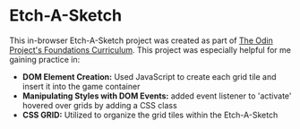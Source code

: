 # Etch-A-Sketch

This in-browser Etch-A-Sketch project was created as part of [The Odin Project's Foundations Curriculum](https://www.theodinproject.com/courses/foundations). This project was especially helpful for me gaining practice in:
 - **DOM Element Creation:** Used JavaScript to create each grid tile and insert it into the game container
 - **Manipulating Styles with DOM Events:** added event listener to 'activate' hovered over grids by adding a CSS class
 - **CSS GRID:** Utilized to organize the grid tiles within the Etch-A-Sketch
